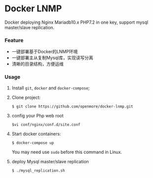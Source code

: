 # Docker LNMP
Docker deploying Nginx Mariadb10.x PHP7.2 in one key, support mysql master/slave replication.

### Feature
* 一键部署基于Docker的LNMP环境
* 一键部署主从复制Mysql库，实现读写分离
* 清晰的目录结构，方便运维

### Usage
1. Install `git`, `docker` and `docker-compose`;
2. Clone project:
    ```
    $ git clone https://github.com/openmore/docker-lnmp.git
    ```
3. config your Php web root
    ```
    $vi conf/nginx/conf.d/site.conf
    ```
4. Start docker containers:
    ```
    $ docker-compose up
    ```
    You may need use `sudo` before this command in Linux.

5. deploy Mysql master/slave replication
    ```
    $ ./mysql_replication.sh
    ``` 

